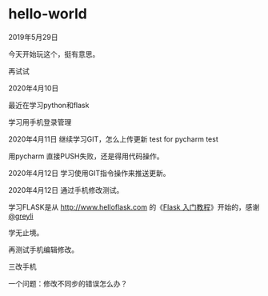 # hello-world

2019年5月29日

今天开始玩这个，挺有意思。

再试试

2020年4月10日

最近在学习python和flask

学习用手机登录管理

2020年4月11日
继续学习GIT，怎么上传更新
test for pycharm
test

用pycharm 直接PUSH失败，还是得用代码操作。

2020年4月12日
学习使用GIT指令操作来推送更新。

2020年4月12日
通过手机修改测试。

学习FLASK是从 http://www.helloflask.com 的《[Flask 入门教程](http://www.helloflask.com/tutorial/)》开始的，感谢 [@greyli](https://github.com/greyli)

学无止境。

再测试手机编辑修改。

 
三改手机

一个问题：修改不同步的错误怎么办？
